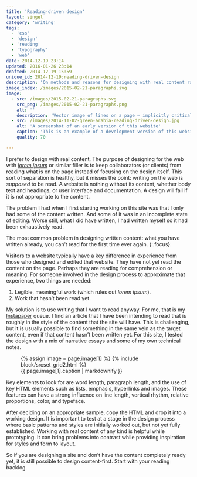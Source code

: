 ```yaml
---
title: 'Reading-driven design'
layout: singel
category: 'writing'
tags:
  - 'css'
  - 'design'
  - 'reading'
  - 'typography'
  - 'web'
date: 2014-12-19 23:14
updated: 2016-01-26 23:14
drafted: 2014-12-19 15:59
unique_id: 2014-12-19:reading-driven-design
description: 'On methods and reasons for designing with real content rather than <i>lorem ipsum</i>.'
image_index: /images/2015-02-21-paragraphs.svg
image:
  - src: /images/2015-02-21-paragraphs.svg
    src_png: /images/2015-02-21-paragraphs.png
    alt: ''
    description: 'Vector image of lines on a page – implicitly critical of an ‘ipsum’ approach.'
  - src: /images/2014-11-02-green-arabia-reading-driven-design.jpg
    alt: 'A screenshot of an early version of this website'
    caption: 'This is an example of a development version of this website borrowing from the essay [“Green Arabia”](http://idlewords.com/2014/08/green_arabia.htm) by Maciej Cegłowski to test layout and typography.'
    quality: 70

---
```


I prefer to design with real content. The purpose of designing for the web with <a href="http://en.wikipedia.org/wiki/Lorem_ipsum"><i lang="la">lorem ipsum</i></a> or similar filler is to keep collaborators (or clients) from reading what is on the page instead of focusing on the design itself. This sort of separation is healthy, but it misses the point: writing on the web is *supposed* to be read. A website is nothing without its content, whether body text and headings, or user interface and documentation. A design will fail if it is not appropriate to the content.

The problem I had when I first starting working on this site was that I only had some of the content written. And some of it was in an incomplete state of editing. Worse still, what I did have written, I had written myself so it had been exhaustively read.

The most common problem in designing written content: what you have written already, you can’t read for the first time ever again.
{:.focus}

Visitors to a website typically have a key difference in experience from those who designed and edited that website. They have not yet read the content on the page. Perhaps they are reading for comprehension or meaning. For someone involved in the design process to approximate that experience, two things are needed:

1. Legible, meaningful work (which rules out <i lang="la">lorem ipsum</i>).
2. Work that hasn’t been read yet.

My solution is to use writing that I want to read anyway. For me, that is my [Instapaper](https://www.instapaper.com) queue. I find an article that I have been intending to read that is roughly in the style of the content that the site will have. This is challenging, but it is usually possible to find something in the same vein as the target content, even if that content hasn’t been written yet. For this site, I tested the design with a mix of narrative essays and some of my own technical notes.

<figure class="screenshot image">
    {% assign image = page.image[1] %}
    {% include block/srcset_grid2.html %}
  <figcaption>{{ page.image[1].caption | markdownify }}</figcaption>
</figure>

Key elements to look for are word length, paragraph length, and the use of key HTML elements such as lists, emphasis, hyperlinks and images. These features can have a strong influence on line length, vertical rhythm, relative proportions, color, and typeface.

After deciding on an appropriate sample, copy the HTML and drop it into a working design. It is important to test at a stage in the design process where basic patterns and styles are initially worked out, but not yet fully established. Working with real content of any kind is helpful while prototyping. It can bring problems into contrast while providing inspiration for styles and form to layout.

So if you are designing a site and don’t have the content completely ready yet, it is still possible to design content-first. Start with your reading backlog.
